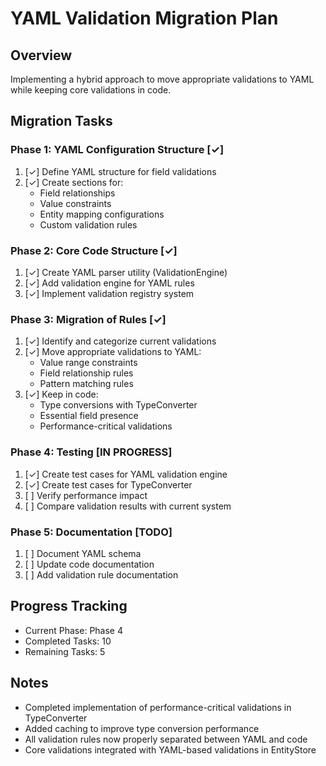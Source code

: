 # YAML Validation Migration Plan

## Overview
Implementing a hybrid approach to move appropriate validations to YAML while keeping core validations in code.

## Migration Tasks

### Phase 1: YAML Configuration Structure [✓]
1. [✓] Define YAML structure for field validations
2. [✓] Create sections for:
   - Field relationships
   - Value constraints
   - Entity mapping configurations
   - Custom validation rules

### Phase 2: Core Code Structure [✓]
1. [✓] Create YAML parser utility (ValidationEngine)
2. [✓] Add validation engine for YAML rules
3. [✓] Implement validation registry system

### Phase 3: Migration of Rules [✓]
1. [✓] Identify and categorize current validations
2. [✓] Move appropriate validations to YAML:
   - Value range constraints
   - Field relationship rules
   - Pattern matching rules
3. [✓] Keep in code:
   - Type conversions with TypeConverter
   - Essential field presence
   - Performance-critical validations

### Phase 4: Testing [IN PROGRESS]
1. [✓] Create test cases for YAML validation engine 
2. [✓] Create test cases for TypeConverter
3. [ ] Verify performance impact
4. [ ] Compare validation results with current system

### Phase 5: Documentation [TODO]
1. [ ] Document YAML schema
2. [ ] Update code documentation
3. [ ] Add validation rule documentation

## Progress Tracking
- Current Phase: Phase 4
- Completed Tasks: 10
- Remaining Tasks: 5

## Notes
- Completed implementation of performance-critical validations in TypeConverter
- Added caching to improve type conversion performance
- All validation rules now properly separated between YAML and code
- Core validations integrated with YAML-based validations in EntityStore
